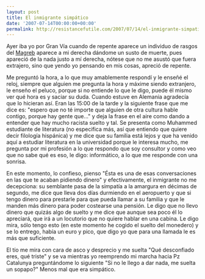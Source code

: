 ```yaml
---
layout: post
title: El inmigrante simpático
date: '2007-07-14T00:00:00+00:00'
permalink: http://resistancefutile.com/2007/07/14/el-inmigrante-simpatico/
---
```

Ayer iba yo por Gran Vía cuando de repente aparece un individuo de rasgos del <a href="http://es.wikipedia.org/wiki/Magreb">Magreb</a> aparece a mi derecha dándome un susto de muerte, pues apareció de la nada justo a mí derecha, nótese que no me asustó que fuera extrajero, sino que yendo yo pensando en mis cosas, apreció de repente.

Me preguntó la hora, a lo que muy amablemente respondí y le enseñé el reloj, siempre que alguien me pregunta la hora y máxime siendo extranjero, le enseño el peluco, porque si no entiende lo que le digo, puede él mismo ver qué hora es y saciar su duda. Cuando estuve en Alemania agradecía que lo hicieran así. Eran las 15:00 de la tarde y la siguiente frase que me dice es: "espero que no té importe que alguien de otra cultura hable contigo, porque hay gente que..." y deja la frase en el aire como dando a entender que hay mucho racista suelto y tal. Se presenta como Muhammed estudiante de literatura (no especifica más, así que entiendo que quiere decir filología hispánica) y me dice que su familia está lejos y que ha venido aquí a estudiar literatura en la universidad porque le interesa mucho, me pregunta por mi profesión a lo que respondo que soy consultor y como veo que no sabe qué es eso, le digo: informático, a lo que me responde con una sonrisa. 

En este momento, lo confieso, pienso "Ésta es una de esas conversaciones en las que te acaban pidiendo dinero" y efectivamente, el inmigrante no me decepciona: su semblante pasa de la simpatía a la amargura en décimas de segundo, me dice que lleva dos días durmiendo en el aeropuerto y que si tengo dinero para prestarle para que pueda llamar a su familia y que le manden más dinero para poder costearse una pensión. Le digo que no llevo dinero que quizás algo de suelto y me dice que aunque sea poco él lo apreciará, que irá a un locutorio que no quiere hablar en una cabina. Le digo mira, sólo tengo esto (en este momento he cogido el suelto del monedero) y se lo entrego, había un euro y pico, que digo yo que para una llamada le es más que suficiente.

El tío me mira con cara de asco y desprecio y me suelta "Qué desconfiado eres, qué triste" y se va mientras yo reemprendo mi marcha hacia Pz Catalunya preguntándome lo siguiente "Si no le llego a dar nada, me suelta un sopapo?" Menos mal que era simpático.  
